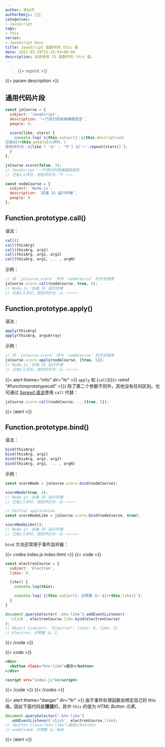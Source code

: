 ```yaml
---
author: 吴仙杰
authorEmoji: 🧑🏻‍💻
categories:
- JavaScript
tags:
- this
series:
- JavaScript Docs
title: JavaScript 函数中的 this 值
date: 2021-05-29T15:25:54+08:00
description: 动态修改 JS 函数中的 this 值。
---
```


> {{< reprint >}}

{{< param description >}}

## 通用代码片段

```:index.js
const jsCourse = {
  subject: 'JavaScript',
  description: '一门流行的前端编程语言',
  people: 0,

  score(like, stars) {
    console.log(`${this.subject}：${this.description}
已有${++this.people}人评价，\
您的评价为：${like ? '👍' : '👎'} ${'⭐️'.repeat(stars)}`);
  }
};

jsCourse.score(false, 3);
// JavaScript：一门流行的前端编程语言
// 已有1人评价，您的评价为：👎 ⭐️⭐️⭐️

const nodeCourse = {
  subject: 'Node.js',
  description: '后端 JS 运行环境',
  people: 0
};
```

## Function.prototype.call()

语法：

```js
call()
call(thisArg)
call(thisArg, arg1)
call(thisArg, arg1, arg2)
call(thisArg, arg1, ... , argN)
```

示例：

```:index.js
// 将 `jsCourse.score` 作为 `nodeCourse` 的方法使用
jsCourse.score.call(nodeCourse, true, 5);
// Node.js：后端 JS 运行环境
// 已有1人评价，您的评价为：👍 ⭐️⭐️⭐️⭐️⭐️
```

## Function.prototype.apply()

语法：

```js
apply(thisArg)
apply(thisArg, argsArray)
```

示例：

```:index.js
// 将 `jsCourse.score` 作为 `nodeCourse` 的方法使用
jsCourse.score.apply(nodeCourse, [true, 5]);
// Node.js：后端 JS 运行环境
// 已有1人评价，您的评价为：👍 ⭐️⭐️⭐️⭐️⭐️
```

{{< alert theme="info" dir="ltr" >}}
`apply` 和 [`call`]({{< relref "#functionprototypecall" >}}) 除了第二个参数不同外，其他没有任何区别。也可通过 [Spread 语法](https://developer.mozilla.org/en-US/docs/Web/JavaScript/Reference/Operators/Spread_syntax)使用 `call` 代替：

```:index.js
jsCourse.score.call(nodeCourse, ...[true, 5]);
```
{{< /alert >}}

## Function.prototype.bind()

语法：

```js
bind(thisArg)
bind(thisArg, arg1)
bind(thisArg, arg1, arg2)
bind(thisArg, arg1, ... , argN)
```

示例：

```:index.js
const scoreNode = jsCourse.score.bind(nodeCourse);

scoreNode(true, 4);
// Node.js：后端 JS 运行环境
// 已有1人评价，您的评价为：👍 ⭐️⭐️⭐️⭐️

// Partial application
const scoreNodeLike = jsCourse.score.bind(nodeCourse, true);

scoreNodeLike(5);
// Node.js：后端 JS 运行环境
// 已有2人评价，您的评价为：👍 ⭐️⭐️⭐️⭐️⭐️
```

`bind` 方法还常用于事件监听器：

{{< codes index.js index.html >}}
  {{< code >}}
  ```:index.js
  const electronCourse = {
    subject: 'Electron',
    likes: 0,

    like() {
      console.log(this);

      console.log(`${this.subject}，点赞数 👍：${++this.likes}`);
    }
  }

  document.querySelector('.btn-like').addEventListener(
    'click', electronCourse.like.bind(electronCourse)
  );
  // Object {subject: "Electron", likes: 0, like: ƒ}
  // Electron，点赞数 👍：1
  ```
  {{< /code >}}

  {{< code >}}
  ```:index.html
  <div>
    <button class="btn-like">喜欢</button>
  </div>
  
  <script src="index.js"></script>
  ```
  {{< /code >}}
{{< /codes >}}

{{< alert theme="danger" dir="ltr" >}}
由于事件处理函数会绑定自己的 this 值。因此下面代码是**错误**的，其中 `this` 的值为 *HTML Button 元素*。

```:index.js
document.querySelector('.btn-like')
  .addEventListener('click', electronCourse.like);
// <button class="btn-like">喜欢</button>
// undefined，点赞数 👍：NaN
```
{{< /alert >}}
